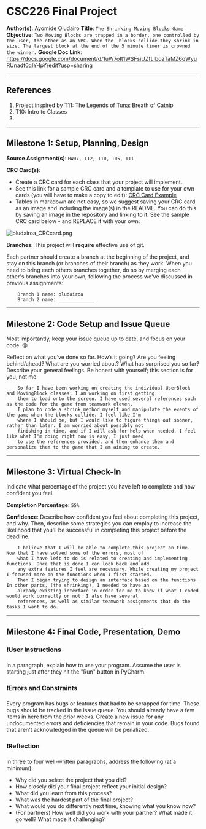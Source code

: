 # CSC226 Final Project

**Author(s)**: Ayomide Oludairo
**Title**: `The Shrinking Moving Blocks Game`
**Objective**: `Two Moving Blocks are trapped in a border, one controlled by the user, the other as an NPC. When the 
blocks collide they shrink in size. The largest block at the end of the 5 minute timer is crowned the winner.`
**Google Doc Link**: https://docs.google.com/document/d/1uW7oIt1WSFsiUZfLIbqzTaMZ6qWyuRUnadt6qIY-lpY/edit?usp=sharing

---

## References 

1. Project inspired by T11: The Legends of Tuna: Breath of Catnip
2. T10: Intro to Classes
3. 

---

## Milestone 1: Setup, Planning, Design

**Source Assignment(s)**: `HW07, T12, T10, T05, T11`

**CRC Card(s)**:
  - Create a CRC card for each class that your project will implement.
  - See this link for a sample CRC card and a template to use for your own cards (you will have to make a copy to edit):
    [CRC Card Example](https://docs.google.com/document/d/1JE_3Qmytk_JGztRqkPXWACJwciPH61VCx3idIlBCVFY/edit?usp=sharing)
  - Tables in markdown are not easy, so we suggest saving your CRC card as an image and including the image(s) in the 
    README. You can do this by saving an image in the repository and linking to it. See the sample CRC card below - 
    and REPLACE it with your own:
  
![oludairoa_CRCcard.png](oludairoa_CRCcard.png "My CRC card")

️**Branches**: This project will **require** effective use of git. 

Each partner should create a branch at the beginning of the project, and stay on this branch (or branches of their 
branch) as they work. When you need to bring each others branches together, do so by merging each other's branches 
into your own, following the process we've discussed in previous assignments: 

```
    Branch 1 name: oludairoa
    Branch 2 name: _____________
```
---

## Milestone 2: Code Setup and Issue Queue

Most importantly, keep your issue queue up to date, and focus on your code. 🙃

Reflect on what you’ve done so far. How’s it going? Are you feeling behind/ahead? What are you worried about? 
What has surprised you so far? Describe your general feelings. Be honest with yourself; this section is for you, not me.

```
    So far I have been working on creating the individual UserBlock and MovingBlock classes. I am working on first getting 
    them to load onto the screen. I have used several references such as the code for the game from teamwork eleven. 
    I plan to code a shrink method myself and manipulate the events of the game when the blocks collide. I feel like I'm
    where I should be, but I would like to figure things out sooner, rather than later. I am worried about possibly not 
    finishing in time, and if I will ask for help when needed. I feel like what I'm doing right now is easy, I just need 
    to use the references provided, and then enhance them and personalize them to the game that I am aiming to create.
```

---

## Milestone 3: Virtual Check-In

Indicate what percentage of the project you have left to complete and how confident you feel. 

️**Completion Percentage**: `55%`

️**Confidence**: Describe how confident you feel about completing this project, and why. Then, describe some 
  strategies you can employ to increase the likelihood that you'll be successful in completing this project 
  before the deadline.

```
    I believe that I will be able to complete this project on time. Now that I have solved some of the errors, most of 
    what I have left to do is related to creating and implementing functions. Once that is done I can look back and add 
    any extra features I feel are necessary. While creating my project I focused more on the functions when I first started.
    Then I began trying to design an interface based on the functions. In other parts, (the shrinking), I needed to have an 
    already existing interface in order for me to know if what I coded would work correctly or not. I also have several 
    references, as well as similar teamwork assignments that do the tasks I want to do. 
```

---

## Milestone 4: Final Code, Presentation, Demo

### ❗User Instructions
In a paragraph, explain how to use your program. Assume the user is starting just after they hit the "Run" button 
in PyCharm. 

### ❗Errors and Constraints
Every program has bugs or features that had to be scrapped for time. These bugs should be tracked in the issue queue. 
You should already have a few items in here from the prior weeks. Create a new issue for any undocumented errors and 
deficiencies that remain in your code. Bugs found that aren't acknowledged in the queue will be penalized.

### ❗Reflection
In three to four well-written paragraphs, address the following (at a minimum):
- Why did you select the project that you did?
- How closely did your final project reflect your initial design?
- What did you learn from this process?
- What was the hardest part of the final project?
- What would you do differently next time, knowing what you know now?
- (For partners) How well did you work with your partner? What made it go well? What made it challenging?